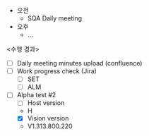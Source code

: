 - 오전
	- SQA Daily meeting
- 오후
	- ...

<수행 경과>
- [ ] Daily meeting minutes upload (confluence)
- [ ] Work progress check (Jira)
	- [ ] SET
	- [ ] ALM

- [ ] Alpha test #2
	- [ ] Host version
	- H
	- [x] Vision version
	- V1.313.800.220

